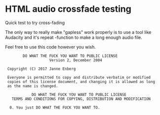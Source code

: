 # HTML audio crossfade testing

Quick test to try cross-fading <audio> tags on loop. Seems to be pretty easy to
accomplish, but the <audio> tags have a bunch of issues, e.g. I couldn't get
onload events to trigger, nor could I get them to play a gapless loop properly.

The only way to really make "gapless" work properly is to use a tool like 
Audacity and it's repeat -function to make a long enough audio file.

Feel free to use this code however you wish.

```
        DO WHAT THE FUCK YOU WANT TO PUBLIC LICENSE 
                    Version 2, December 2004 

 Copyright (C) 2017 Janne Enberg 

 Everyone is permitted to copy and distribute verbatim or modified 
 copies of this license document, and changing it is allowed as long 
 as the name is changed. 

            DO WHAT THE FUCK YOU WANT TO PUBLIC LICENSE 
   TERMS AND CONDITIONS FOR COPYING, DISTRIBUTION AND MODIFICATION 

  0. You just DO WHAT THE FUCK YOU WANT TO.
```
